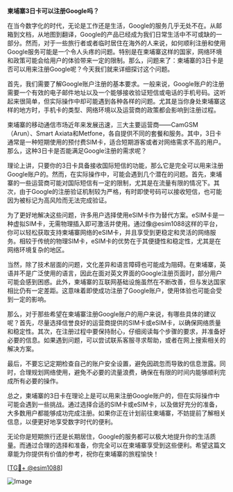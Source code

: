 **柬埔寨3日卡可以注册Google吗？**

在当今数字化的时代，无论是工作还是生活，Google的服务几乎无处不在。从邮箱到文档，从地图到翻译，Google的产品已经成为我们日常生活中不可或缺的一部分。然而，对于一些旅行者或者临时居住在海外的人来说，如何顺利注册和使用Google服务可能是一个令人头疼的问题。特别是在柬埔寨这样的国家，网络环境和政策可能会给用户的体验带来一定的限制。那么，问题来了：柬埔寨的3日卡是否可以用来注册Google呢？今天我们就来详细探讨这个问题。

首先，我们需要了解Google账户注册的基本要求。一般来说，Google账户的注册需要一个有效的电子邮件地址以及一个能够接收验证短信或电话的手机号码。这听起来很简单，但实际操作中却可能遇到各种各样的问题。尤其是当你身处柬埔寨这样的地方时，手机卡的类型、网络环境以及运营商的政策都会影响到注册过程。

柬埔寨的移动通信市场近年来发展迅速，三大主要运营商——CamGSM（Arun）、Smart Axiata和Metfone，各自提供不同的套餐和服务。其中，3日卡通常是一种短期使用的预付费SIM卡，适合短期游客或者对网络需求不高的用户。那么，这种3日卡是否能满足Google注册的需求呢？

理论上讲，只要你的3日卡具备接收国际短信的功能，那么它是完全可以用来注册Google账户的。然而，在实际操作中，可能会遇到几个潜在的问题。首先，柬埔寨的一些运营商可能对国际短信有一定的限制，尤其是在流量有限的情况下。其次，由于Google的注册验证机制较为严格，有时即使号码可以接收短信，也可能因为被标记为高风险而无法完成验证。

为了更好地解决这些问题，许多用户选择使用eSIM卡作为替代方案。eSIM卡是一种虚拟SIM卡，无需物理插入即可激活并使用。通过像@esim1088这样的平台，你可以轻松获取支持柬埔寨网络的eSIM卡，并且享受到更稳定和灵活的网络服务。相较于传统的物理SIM卡，eSIM卡的优势在于其便捷性和稳定性，尤其是在网络环境复杂的地区。

当然，除了技术层面的问题，文化差异和语言障碍也可能成为阻碍。在柬埔寨，英语并不是广泛使用的语言，因此在面对英文界面的Google注册页面时，部分用户可能会感到困惑。此外，柬埔寨的互联网基础设施虽然在不断改善，但与发达国家相比仍有一定差距。这意味着即使成功注册了Google账户，使用体验也可能会受到一定的影响。

那么，对于那些希望在柬埔寨注册Google账户的用户来说，有哪些具体的建议呢？首先，尽量选择信誉良好的运营商提供的SIM卡或eSIM卡，以确保网络质量和稳定性。其次，在注册过程中要保持耐心，仔细阅读每个步骤的要求，并准备好必要的信息。如果遇到问题，可以尝试联系客服寻求帮助，或者在网上搜索相关的解决方案。

最后，不要忘记定期检查自己的账户安全设置，避免因疏忽而导致的信息泄露。同时，合理规划网络使用，避免不必要的流量浪费，确保在有限的时间内能够顺利完成所有必要的操作。

总之，柬埔寨的3日卡在理论上是可以用来注册Google账户的，但在实际操作中可能会遇到一些挑战。通过选择合适的SIM卡或eSIM卡，以及做好充分的准备，大多数用户都能够成功完成注册。如果你正在计划前往柬埔寨，不妨提前了解相关信息，以便更好地享受数字时代的便利。

无论你是短期旅行还是长期居住，Google的服务都可以极大地提升你的生活质量。而通过合理的选择和准备，你完全可以在柬埔寨享受到这些便利。希望这篇文章能为你提供有价值的参考，祝你在柬埔寨的旅程愉快！

[[TG💪+ @esim1088](https://t.me/s/esim1088)]  

![Image](https://i.postimg.cc/4NQfJmqS/Snipaste-2025-05-13-00-14-12.png)